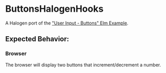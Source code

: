 # ButtonsHalogenHooks

A Halogen port of the ["User Input - Buttons" Elm Example](https://elm-lang.org/examples).

## Expected Behavior:

### Browser

The browser will display two buttons that increment/decrement a number.
